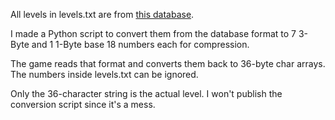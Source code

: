 All levels in levels.txt are from [this database](https://www.michaelfogleman.com/rush/#DatabaseDownload).

I made a Python script to convert them from the database format to 7 3-Byte and 1 1-Byte base 18 numbers each for compression.

The game reads that format and converts them back to 36-byte char arrays. The numbers inside levels.txt can be ignored.

Only the 36-character string is the actual level. I won't publish the conversion script since it's a mess.
